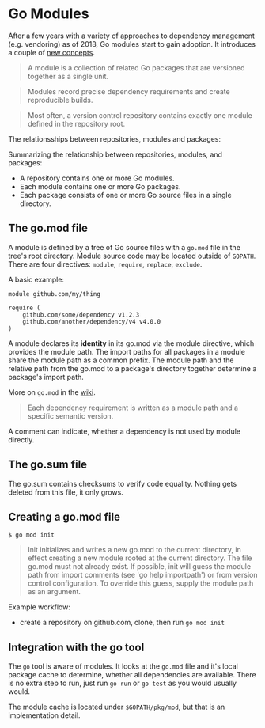 # Go Modules

After a few years with a variety of approaches to dependency management (e.g.
vendoring) as of 2018, Go modules start to gain adoption. It introduces a couple
of [new concepts](https://github.com/golang/go/wiki/Modules#new-concepts).

> A module is a collection of related Go packages that are versioned together as
> a single unit.

> Modules record precise dependency requirements and create reproducible builds.

> Most often, a version control repository contains exactly one module defined
in the repository root.

The relationsships between repositories, modules and packages:

Summarizing the relationship between repositories, modules, and packages:

* A repository contains one or more Go modules.
* Each module contains one or more Go packages.
* Each package consists of one or more Go source files in a single directory.

## The go.mod file

A module is defined by a tree of Go source files with a `go.mod` file in the
tree's root directory. Module source code may be located outside of `GOPATH`.
There are four directives: `module`, `require`, `replace`, `exclude`.

A basic example:

```
module github.com/my/thing

require (
    github.com/some/dependency v1.2.3
    github.com/another/dependency/v4 v4.0.0
)
```

A module declares its **identity** in its go.mod via the module directive, which
provides the module path. The import paths for all packages in a module share
the module path as a common prefix. The module path and the relative path from
the go.mod to a package's directory together determine a package's import path.

More on `go.mod` in the [wiki](https://github.com/golang/go/wiki/Modules#gomod).

> Each dependency requirement is written as a module path and a specific
> semantic version.

A comment can indicate, whether a dependency is not used by module directly.

## The go.sum file

The go.sum contains checksums to verify code equality. Nothing gets deleted from
this file, it only grows.

## Creating a go.mod file

```
$ go mod init
```

> Init initializes and writes a new go.mod to the current directory, in effect
creating a new module rooted at the current directory. The file go.mod must not
already exist. If possible, init will guess the module path from import comments
(see 'go help importpath') or from version control configuration. To override
this guess, supply the module path as an argument.

Example workflow:

* create a repository on github.com, clone, then run `go mod init`

## Integration with the go tool

The `go` tool is aware of modules. It looks at the `go.mod` file and it's local
package cache to determine, whether all dependencies are available. There is no
extra step to run, just run `go run` or `go test` as you would usually would.

The module cache is located under `$GOPATH/pkg/mod`, but that is an
implementation detail.
